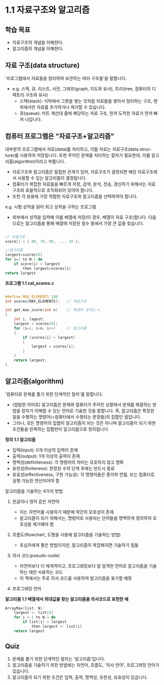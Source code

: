# 1.1 자료구조와 알고리즘

## 학습 목표
- 자료구조의 개념을 이해한다.
- 알고리즘의 개념을 이해한다.

## 자료 구조(data structure)
'프로그램에서 자료들을 정리하여 보관하는 여러 구조들'을 말합니다.

- e.g. 스택, 큐, 리스트, 사전, 그래프(graph, 지도와 유사), 트리(tree, 컴퓨터의 디렉토리 구조와 유사)
    - 스택(stack): 식탁에서 그릇을 쌓는 것처럼 자료들을 쌓아서 정리하는 구조, 맨 위에서만 자료를 추가하거나 제거할 수 있습니다.
    - 큐(queue): 마트 계산대 줄에 해당하는 자료 구조, 먼저 도착한 자료가 먼저 빠져 나갑니다.

## 컴퓨터 프로그램은 "자료구조+알고리즘"

대부분의 프로그램에서 자료(data)를 처리하고, 이들 자료는 자료구조(data struc-ture)를 사용하여 저장됩니다. 또한 주어진 문제를 처리하는 절차가 필요한데, 이를 알고리즘(algorithm)이라고 부릅니다.
- 자료구조와 알고리즘은 밀접한 관계가 있어, 자료구조가 결정되면 해당 자료구조에서 사용할 수 있는 알고리즘이 결정됩니다.
- 컴퓨터가 복잡한 자료들을 빠르게 저장, 검색, 분석, 전송, 갱신하기 위해서는 자료구조와 효율적으로 조직화되어 있어야 합니다.
- 또한 각 응용에 가장 적합한 자료구조와 알고리즘을 선택하여야 합니다.

e.g. 시험 성적을 읽어 최고 성적을 구하는 프로그램
- 외부에서 성적을 입력해 이를 배열에 저장(이 경우, 배열이 자료 구조)합니다. 다음으로는 알고리즘을 통해 배열에 저장된 점수 중에서 가장 큰 값을 찾습니다.

```c

// 자료구조
score[] = { 80, 70, 90, ..., 30 };

//알고리즘
largest←scores[0]
for i←1 to N-1 do
    if score[i] > largest
        then largest←scores[i]
return largest

```

<b>프로그램 1.1 cal_scores.c</b>

```c

#define MAX_ELEMENTS 100
int scores[MAX_ELEMENTS];   // 자료구조

int get_max_score(int n)    // 학생의 숫자는 n
{
    int i, lagest;
    largest = scores[0];
    for (i=1; i<n; i++)     // 알고리즘
    {
        if (scores[i] > largest)
        {
            largest = scores[i];
        }
    }
    return largest;
}

```

## 알고리즘(algorithm)

'컴퓨터로 문제를 풀기 위한 단계적인 절차'를 말합니다.
- (엄밀한 의미로) 알고리즘은 문제와 컴퓨터가 주어진 상황에서 문제를 해결하는 방법을 장치가 이해할 수 있는 언어로 기술한 것을 말합니다. 즉, 알고리즘은 특정한 일을 수행하는 명령어(=컴퓨터에서 수행되는 문장들)의 집합인 셈입니다.
- 그러나, 모든 명령어의 집합이 알고리즘이 되는 것은 아니며 알고리즘이 되기 위한 조건들을 만족하는 집합만이 알고리즘으로 정의됩니다.

<b>정의 1.1 알고리즘</b>

- 입력(input): 0개 이상의 입력이 존재
- 출력(output): 1개 이상의 출력이 존재
- 명백성(definiteness): 각 명령어의 의미는 모호하지 않고 명확
- 유한성(finiteness): 한정된 수의 단계 후에는 반드시 종료
- 유효성(effectiveness, 구현 가능성): 각 명령어들은 종이와 연필, 또는 컴퓨터로 실행 가능한 연산이어야 함


알고리즘을 기술하는 4가지 방법

1. 한글이나 영어 같은 자연어
    - 이는 자연어를 사용하기 때문에 약간의 모호성이 존재
    - 알고리즘이 되기 위해서는, 명령어로 사용되는 단어들을 명백하게 정의하여 모호성을 제거해야 함

2. 흐름도(flowchart, 도형을 사용해 알고리즘을 기술하는 방법)
    - 초심자에게 좋은 방법이지만, 알고리즘이 복잡해지면 기술하기 힘듦

3. 의사 코드(pseudo-code)
    - 자연어보다 더 체계적이고, 프로그래밍보다 덜 엄격한 언어로 알고리즘을 기술하는 데만 사용하는 코드
    - 이 책에서는 주로 의사 코드를 사용하여 알고리즘을 표기할 예정

4. 프로그래밍 언어


<b>알고리즘 1.1 배열에서 최대값을 찾는 알고리즘을 의사코드로 표현한 예</b>

```c
ArrayMax(list, N):
    largest <- list[0]
    for i <-1 to N-1 do
        if list[i] > largest
            then largest <- list[i]
    return largest
```

## Quiz
01. 문제를 풀기 위한 단계적인 절차는 '알고리즘'입니다.
02. 알고리즘을 기술하기 위한 방법에는 자연어, 흐름도, '의사 언어', 프로그래밍 언어가 있습니다.
03. 알고리즘이 되기 위한 조건은 입력, 출력, 명백성, 유한성, 유효성이 있습니다. 